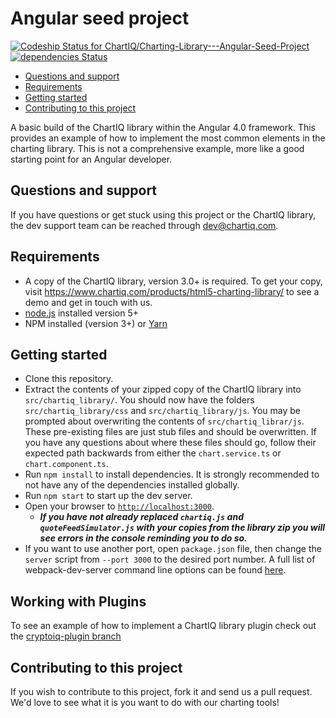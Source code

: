 # Angular seed project

[ ![Codeship Status for ChartIQ/Charting-Library---Angular-Seed-Project](https://app.codeship.com/projects/0b85d6c0-4010-0135-fa79-62e905eb1dfe/status?branch=master)](https://app.codeship.com/projects/229967)
[![dependencies Status](https://david-dm.org/ChartIQ/Charting-Library---Angular-2.0-Seed-Project/status.svg)](https://david-dm.org/ChartIQ/Charting-Library---Angular-2.0-Seed-Project)

- [Questions and support](#questions-and-support)
- [Requirements](#requirements)
- [Getting started](#getting-started)
- [Contributing to this project](#contributing-to-this-project)

A basic build of the ChartIQ library within the Angular 4.0 framework. This provides an example of how to implement the most common elements in the charting library. This is not a comprehensive example, more like a good starting point for an Angular developer.

## Questions and support

If you have questions or get stuck using this project or the ChartIQ library, the dev support team can be reached through [dev@chartiq.com](mailto:dev@chartiq.com).

## Requirements

- A copy of the ChartIQ library, version 3.0+ is required. To get your copy, visit https://www.chartiq.com/products/html5-charting-library/ to see a demo and get in touch with us.
- [node.js](https://nodejs.org/) installed version 5+
- NPM installed (version 3+) or [Yarn](https://yarnpkg.com/en/)


## Getting started

- Clone this repository.
- Extract the contents of your zipped copy of the ChartIQ library into `src/chartiq_library/`. You should now have the folders `src/chartiq_library/css` and `src/chartiq_library/js`. You may be prompted about overwriting the contents of `src/chartiq_librar/js`. These pre-existing files are just stub files and should be overwritten. If you have any questions about where these files should go, follow their expected path backwards from either the `chart.service.ts` or `chart.component.ts`.
- Run `npm install` to install dependencies. It is strongly recommended to not have any of the dependencies installed globally.
- Run `npm start` to start up the dev server.
- Open your browser to [`http://localhost:3000`](http://localhost:3000).
  - ***If you have not already replaced `chartiq.js` and `quoteFeedSimulator.js` with your copies from the library zip you will see errors in the console reminding you to do so.***
- If you want to use another port, open `package.json` file, then change the `server` script from `--port 3000` to the desired port number. A full list of webpack-dev-server command line options can be found [here](https://webpack.js.org/api/cli/#common-options).

## Working with Plugins
To see an example of how to implement a ChartIQ library plugin check out the [cryptoiq-plugin branch](https://github.com/ChartIQ/Charting-Library---Angular-Seed-Project/tree/cryptoiq-plugin)

## Contributing to this project

If you wish to contribute to this project, fork it and send us a pull request.
We'd love to see what it is you want to do with our charting tools!
